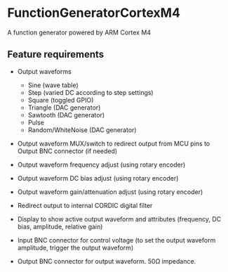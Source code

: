# FunctionGeneratorCortexM4
A function generator powered by ARM Cortex M4

## Feature requirements

- Output waveforms

  - Sine (wave table)
  - Step (varied DC according to step settings)
  - Square (toggled GPIO)
  - Triangle (DAC generator)
  - Sawtooth (DAC generator)
  - Pulse
  - Random/WhiteNoise (DAC generator)
  
- Output waveform MUX/switch to redirect output from MCU pins to Output BNC connector (if needed)

- Output waveform frequency adjust (using rotary encoder)

- Output waveform DC bias adjust (using rotary encoder)

- Output waveform gain/attenuation adjust (using rotary encoder)

- Redirect output to internal CORDIC digital filter

- Display to show active output waveform and attributes (frequency, DC bias, amplitude, relative gain)

- Input BNC connector for control voltage (to set the output waveform amplitude, trigger the output waveform)

- Output BNC connector for output waveform. 50Ω impedance.

